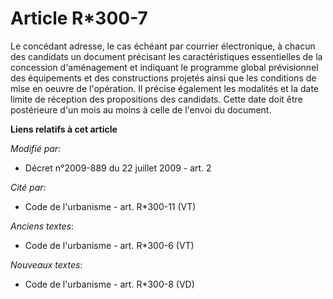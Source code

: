 # Article R*300-7

Le concédant adresse, le cas échéant par courrier électronique, à chacun des candidats un document précisant les
caractéristiques essentielles de la concession d'aménagement et indiquant le programme global prévisionnel des équipements et
des constructions projetés ainsi que les conditions de mise en oeuvre de l'opération. Il précise également les modalités et
la date limite de réception des propositions des candidats. Cette date doit être postérieure d'un mois au moins à celle de
l'envoi du document.

**Liens relatifs à cet article**

_Modifié par_:

  - Décret n°2009-889 du 22 juillet 2009 - art. 2

_Cité par_:

  - Code de l'urbanisme - art. R*300-11 (VT)

_Anciens textes_:

  - Code de l'urbanisme - art. R*300-6 (VT)

_Nouveaux textes_:

  - Code de l'urbanisme - art. R*300-8 (VD)
